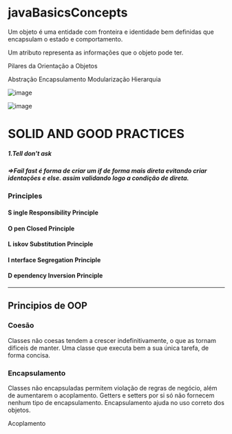 # javaBasicsConcepts

Um objeto é uma entidade com fronteira e identidade bem definidas que encapsulam o estado e comportamento. 


Um atributo representa as informações que o objeto pode ter. 



Pilares da Orientação a Objetos

Abstração
Encapsulamento
Modularização 
Hierarquia


![image](https://user-images.githubusercontent.com/93552647/149983187-328cd3b0-141f-485d-8f56-29671c225bb0.png)



![image](https://user-images.githubusercontent.com/93552647/149983410-2ffe36d0-0008-48df-863d-4ccd677e6693.png)


# SOLID AND GOOD PRACTICES 

##### 1.Tell don't ask 
##### =>Fail fast é forma de criar um if de forma mais direta evitando criar identações e else. assim validando logo a condição de direta.

### Principles
#### S ingle Responsibility Principle
#### O pen Closed Principle
#### L iskov Substitution Principle
#### I nterface Segregation Principle
#### D ependency Inversion Principle
-------------------------------------------------------------------------------
## Principios de OOP

### Coesão 
Classes não coesas tendem a crescer indefinitivamente, o que as tornam dificeis de manter.
Uma classe que executa bem a sua única tarefa, de forma concisa.
### Encapsulamento
Classes não encapsuladas permitem violação de regras de negócio, além de aumentarem o acoplamento.
 Getters e setters por si só não fornecem nenhum tipo de encapsulamento.
 Encapsulamento ajuda no uso correto dos objetos.

Acoplamento


